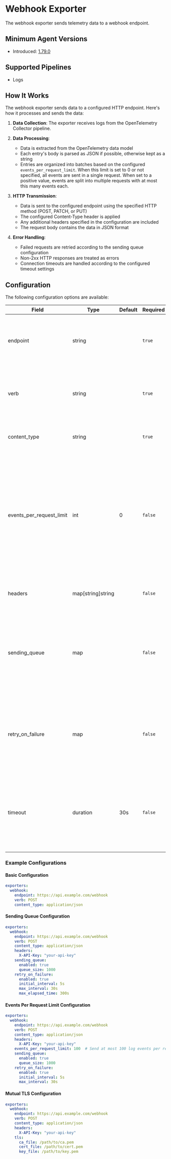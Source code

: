 # Webhook Exporter

The webhook exporter sends telemetry data to a webhook endpoint.

## Minimum Agent Versions

<!-- Modify this if we decide to patch release -->

- Introduced: [1.79.0](https://github.com/observIQ/bindplane-otel-collector/releases/tag/v1.79.0)

## Supported Pipelines

- Logs

## How It Works

The webhook exporter sends data to a configured HTTP endpoint. Here's how it processes and sends the data:

1. **Data Collection**: The exporter receives logs from the OpenTelemetry Collector pipeline.

2. **Data Processing**:

   - Data is extracted from the OpenTelemetry data model
   - Each entry's body is parsed as JSON if possible, otherwise kept as a string
   - Entries are organized into batches based on the configured `events_per_request_limit`. When this limit is set to 0 or not specified, all events are sent in a single request. When set to a positive value, events are split into multiple requests with at most this many events each.

3. **HTTP Transmission**:

   - Data is sent to the configured endpoint using the specified HTTP method (POST, PATCH, or PUT)
   - The configured Content-Type header is applied
   - Any additional headers specified in the configuration are included
   - The request body contains the data in JSON format

4. **Error Handling**:
   - Failed requests are retried according to the sending queue configuration
   - Non-2xx HTTP responses are treated as errors
   - Connection timeouts are handled according to the configured timeout settings

## Configuration

The following configuration options are available:

| Field                   | Type              | Default | Required | Description                                                                                                                                                                                                                                         |
| ----------------------- | ----------------- | ------- | -------- | --------------------------------------------------------------------------------------------------------------------------------------------------------------------------------------------------------------------------------------------------- |
| endpoint                | string            |         | `true`   | The URL where the webhook requests will be sent. Must start with http:// or https://                                                                                                                                                                |
| verb                    | string            |         | `true`   | The HTTP method to use for the webhook requests. Must be one of: POST, PATCH, PUT                                                                                                                                                                   |
| content_type            | string            |         | `true`   | The Content-Type header for the webhook requests                                                                                                                                                                                                    |
| events_per_request_limit| int               | 0       | `false`  | Maximum number of log events to send in a single request. When set to 0 or not specified, all events are sent in one request. When set to a positive value, events are batched into separate requests with at most this many events each.        |
| headers                 | map[string]string |         | `false`  | Additional HTTP headers to include in the webhook requests                                                                                                                                                                                          |
| sending_queue           | map               |         | `false`  | Determines how telemetry data is buffered before exporting. See the documentation for the [exporter helper](https://github.com/open-telemetry/opentelemetry-collector/blob/v0.128.0/exporter/exporterhelper/README.md) for more information.        |
| retry_on_failure        | map               |         | `false`  | Determines how the exporter will attempt to retry after a failure. See the documentation for the [exporter helper](https://github.com/open-telemetry/opentelemetry-collector/blob/v0.128.0/exporter/exporterhelper/README.md) for more information. |
| timeout                 | duration          | 30s     | `false`  | Time to wait per individual attempt to send data to a backend. See the documentation for the [exporter helper](https://github.com/open-telemetry/opentelemetry-collector/blob/v0.128.0/exporter/exporterhelper/README.md) for more information.     |

### Example Configurations

#### Basic Configuration

```yaml
exporters:
  webhook:
    endpoint: https://api.example.com/webhook
    verb: POST
    content_type: application/json
```

#### Sending Queue Configuration

```yaml
exporters:
  webhook:
    endpoint: https://api.example.com/webhook
    verb: POST
    content_type: application/json
    headers:
      X-API-Key: "your-api-key"
    sending_queue:
      enabled: true
      queue_size: 1000
    retry_on_failure:
      enabled: true
      initial_interval: 5s
      max_interval: 30s
      max_elapsed_time: 300s
```

#### Events Per Request Limit Configuration

```yaml
exporters:
  webhook:
    endpoint: https://api.example.com/webhook
    verb: POST
    content_type: application/json
    headers:
      X-API-Key: "your-api-key"
    events_per_request_limit: 100  # Send at most 100 log events per request
    sending_queue:
      enabled: true
      queue_size: 1000
    retry_on_failure:
      enabled: true
      initial_interval: 5s
      max_interval: 30s
```

#### Mutual TLS Configuration

```yaml
exporters:
  webhook:
    endpoint: https://api.example.com/webhook
    verb: POST
    content_type: application/json
    headers:
      X-API-Key: "your-api-key"
    tls:
      ca_file: /path/to/ca.pem
      cert_file: /path/to/cert.pem
      key_file: /path/to/key.pem
```
